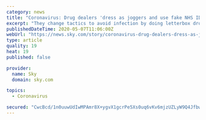 ```yaml
---
category: news
title: "Coronavirus: Drug dealers 'dress as joggers and use fake NHS ID badges' in lockdown"
excerpt: "They change tactics to avoid infection by doing letterbox drops or \"drive-by sales\" and throwing drugs from cars, says an expert."
publishedDateTime: 2020-05-07T11:06:00Z
webUrl: "https://news.sky.com/story/coronavirus-drug-dealers-dress-as-joggers-and-use-fake-nhs-id-badges-in-lockdown-11984534"
type: article
quality: 19
heat: 19
published: false

provider:
  name: Sky
  domain: sky.com

topics:
  - Coronavirus

secured: "CwcBcd/1n0uuwUdIwMPAmr8X+ygvX1gcrPe5Xs0uq6vKv6mjzUZLyW9Q4JfbwShliGt/nl6dL5yjC8tHbOTeuAHQRqq9MO7qdGtPfgca9zvRDBiB7xfSox0+R5206NuShKn+0xZFRijmBmFpjT0Ikw7UFkwDU0R2Kvd31sIzUDmIQ5x3xb+EyHQ4feTmSDJVjd8M5ukFvsi2y/Ai+gkEpNNtONaH0rvC7q0UdOzVIOToSNx/IRnDjuis3w/oxxXz5bGdMWUwzKtqVX7OejCsKoQQ6jhKTjk3Y5xjhlYIQAvZ1lx9Uv+OMmK6mI8WWvGL0PVBdImZYGBZhFaZ6FfTMGnX6PsoraZqr2I4hqFhzhcVqW9oBLYlWIDezKx+dIz5E9GzYHVHGr5EIUadGCDpeT0x4ugpsnzw/zoa+ismqYxT3fbiNevvObQ7TIprcp8YXJkNXxZCqLZTRFSgUtX7QaJg6acPxS36TZfEIXAo9rY=;ZhPbsL16cousyVftCgUjjw=="
---
```


